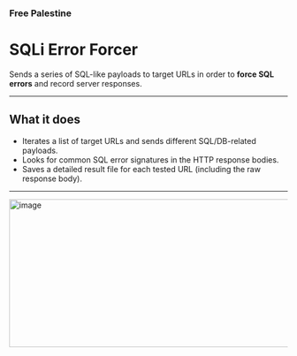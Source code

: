 ### Free Palestine

# SQLi Error Forcer

Sends a series of SQL-like payloads to target URLs in order to **force SQL errors** and record server responses.

---

## What it does
- Iterates a list of target URLs and sends different SQL/DB-related payloads.
- Looks for common SQL error signatures in the HTTP response bodies.
- Saves a detailed result file for each tested URL (including the raw response body).

---

<img width="761" height="268" alt="image" src="https://github.com/user-attachments/assets/16dbaafa-1279-413b-8531-b95d6fd51fa3" />
